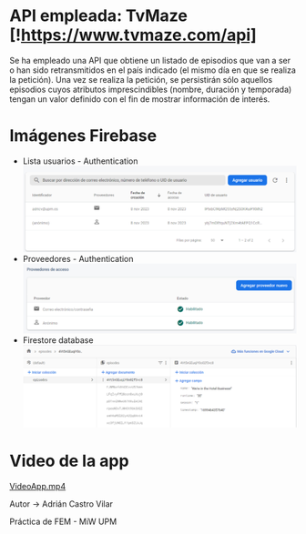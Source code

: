 # API empleada: TvMaze [!https://www.tvmaze.com/api]

Se ha empleado una API que obtiene un listado de episodios que van a ser o han sido
retransmitidos en el país indicado (el mismo día en que se realiza la petición).
Una vez se realiza la petición, se persistirán sólo aquellos episodios cuyos atributos
imprescindibles
(nombre, duración y temporada) tengan un valor definido con el fin de mostrar información de
interés.

# Imágenes Firebase

- Lista usuarios - Authentication
  ![img.png](imgs/fb-authentication-user-list.png)
- Proveedores - Authentication
  ![img.png](imgs/fb-authentication-providers.png)
- Firestore database
  ![img.png](imgs/fb-firestoredatabase-data.png)

# Video de la app
[VideoApp.mp4](VideoApp.mp4)

Autor -> Adrián Castro Vilar

Práctica de FEM - MiW UPM
